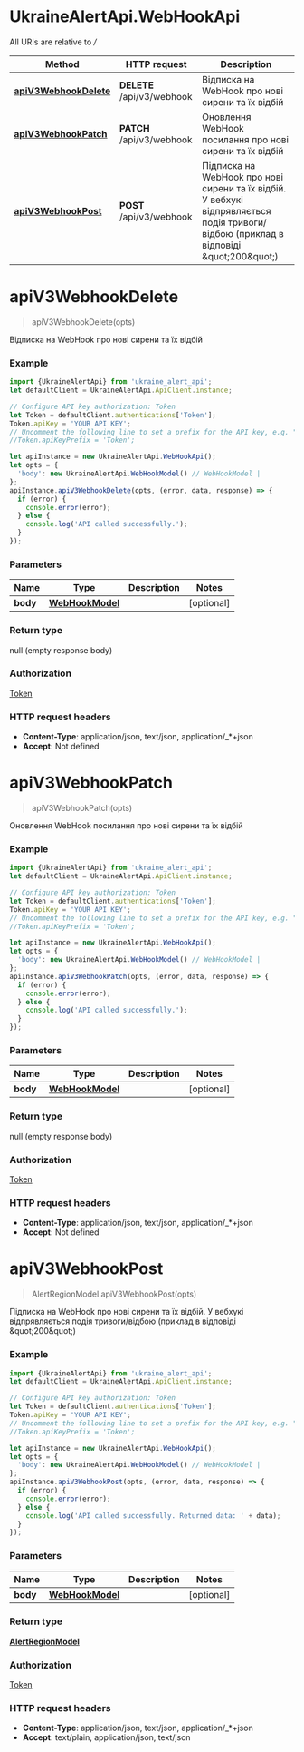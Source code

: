 # UkraineAlertApi.WebHookApi

All URIs are relative to */*

Method | HTTP request | Description
------------- | ------------- | -------------
[**apiV3WebhookDelete**](WebHookApi.md#apiV3WebhookDelete) | **DELETE** /api/v3/webhook | Відписка на WebHook про нові сирени та їх відбій
[**apiV3WebhookPatch**](WebHookApi.md#apiV3WebhookPatch) | **PATCH** /api/v3/webhook | Оновлення WebHook посилання про нові сирени та їх відбій
[**apiV3WebhookPost**](WebHookApi.md#apiV3WebhookPost) | **POST** /api/v3/webhook | Підписка на WebHook про нові сирени та їх відбій. У вебхукі відпрявляється подія тривоги/відбою (приклад в відповіді \&quot;200\&quot;)

<a name="apiV3WebhookDelete"></a>
# **apiV3WebhookDelete**
> apiV3WebhookDelete(opts)

Відписка на WebHook про нові сирени та їх відбій

### Example
```javascript
import {UkraineAlertApi} from 'ukraine_alert_api';
let defaultClient = UkraineAlertApi.ApiClient.instance;

// Configure API key authorization: Token
let Token = defaultClient.authentications['Token'];
Token.apiKey = 'YOUR API KEY';
// Uncomment the following line to set a prefix for the API key, e.g. "Token" (defaults to null)
//Token.apiKeyPrefix = 'Token';

let apiInstance = new UkraineAlertApi.WebHookApi();
let opts = { 
  'body': new UkraineAlertApi.WebHookModel() // WebHookModel | 
};
apiInstance.apiV3WebhookDelete(opts, (error, data, response) => {
  if (error) {
    console.error(error);
  } else {
    console.log('API called successfully.');
  }
});
```

### Parameters

Name | Type | Description  | Notes
------------- | ------------- | ------------- | -------------
 **body** | [**WebHookModel**](WebHookModel.md)|  | [optional] 

### Return type

null (empty response body)

### Authorization

[Token](../README.md#Token)

### HTTP request headers

 - **Content-Type**: application/json, text/json, application/_*+json
 - **Accept**: Not defined

<a name="apiV3WebhookPatch"></a>
# **apiV3WebhookPatch**
> apiV3WebhookPatch(opts)

Оновлення WebHook посилання про нові сирени та їх відбій

### Example
```javascript
import {UkraineAlertApi} from 'ukraine_alert_api';
let defaultClient = UkraineAlertApi.ApiClient.instance;

// Configure API key authorization: Token
let Token = defaultClient.authentications['Token'];
Token.apiKey = 'YOUR API KEY';
// Uncomment the following line to set a prefix for the API key, e.g. "Token" (defaults to null)
//Token.apiKeyPrefix = 'Token';

let apiInstance = new UkraineAlertApi.WebHookApi();
let opts = { 
  'body': new UkraineAlertApi.WebHookModel() // WebHookModel | 
};
apiInstance.apiV3WebhookPatch(opts, (error, data, response) => {
  if (error) {
    console.error(error);
  } else {
    console.log('API called successfully.');
  }
});
```

### Parameters

Name | Type | Description  | Notes
------------- | ------------- | ------------- | -------------
 **body** | [**WebHookModel**](WebHookModel.md)|  | [optional] 

### Return type

null (empty response body)

### Authorization

[Token](../README.md#Token)

### HTTP request headers

 - **Content-Type**: application/json, text/json, application/_*+json
 - **Accept**: Not defined

<a name="apiV3WebhookPost"></a>
# **apiV3WebhookPost**
> AlertRegionModel apiV3WebhookPost(opts)

Підписка на WebHook про нові сирени та їх відбій. У вебхукі відпрявляється подія тривоги/відбою (приклад в відповіді \&quot;200\&quot;)

### Example
```javascript
import {UkraineAlertApi} from 'ukraine_alert_api';
let defaultClient = UkraineAlertApi.ApiClient.instance;

// Configure API key authorization: Token
let Token = defaultClient.authentications['Token'];
Token.apiKey = 'YOUR API KEY';
// Uncomment the following line to set a prefix for the API key, e.g. "Token" (defaults to null)
//Token.apiKeyPrefix = 'Token';

let apiInstance = new UkraineAlertApi.WebHookApi();
let opts = { 
  'body': new UkraineAlertApi.WebHookModel() // WebHookModel | 
};
apiInstance.apiV3WebhookPost(opts, (error, data, response) => {
  if (error) {
    console.error(error);
  } else {
    console.log('API called successfully. Returned data: ' + data);
  }
});
```

### Parameters

Name | Type | Description  | Notes
------------- | ------------- | ------------- | -------------
 **body** | [**WebHookModel**](WebHookModel.md)|  | [optional] 

### Return type

[**AlertRegionModel**](AlertRegionModel.md)

### Authorization

[Token](../README.md#Token)

### HTTP request headers

 - **Content-Type**: application/json, text/json, application/_*+json
 - **Accept**: text/plain, application/json, text/json

